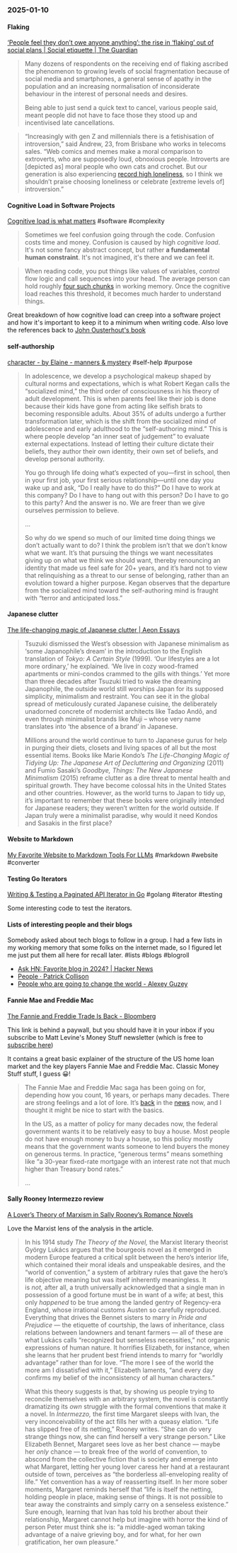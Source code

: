 ### 2025-01-10
#### Flaking
[‘People feel they don’t owe anyone anything’: the rise in ‘flaking’ out of social plans | Social etiquette | The Guardian](https://www.theguardian.com/lifeandstyle/2025/jan/07/flaking-out-of-social-plans)

> Many dozens of respondents on the receiving end of flaking ascribed the phenomenon to growing levels of social fragmentation because of social media and smartphones, a general sense of apathy in the population and an increasing normalisation of inconsiderate behaviour in the interest of personal needs and desires.
> 
> Being able to just send a quick text to cancel, various people said, meant people did not have to face those they stood up and incentivised late cancellations.

> “Increasingly with gen Z and millennials there is a fetishisation of introversion,” said Andrew, 23, from Brisbane who works in telecoms sales. “Web comics and memes make a moral comparison to extroverts, who are supposedly loud, obnoxious people. Introverts are [depicted as] moral people who own cats and crochet. But our generation is also experiencing [record high loneliness](https://www.forbes.com/sites/kianbakhtiari/2023/07/28/gen-z-the-loneliness-epidemic-and-the-unifying-power-of-brands/), so I think we shouldn’t praise choosing loneliness or celebrate \[extreme levels of\] introversion.”

#### Cognitive Load in Software Projects
[Cognitive load is what matters](https://minds.md/zakirullin/cognitive) #software #complexity

> Sometimes we feel confusion going through the code. Confusion costs time and money. Confusion is caused by high _cognitive load_. It's not some fancy abstract concept, but rather **a fundamental human constraint**. It's not imagined, it's there and we can feel it.

> When reading code, you put things like values of variables, control flow logic and call sequences into your head. The average person can hold roughly [four such chunks](https://github.com/zakirullin/cognitive-load/issues/16) in working memory. Once the cognitive load reaches this threshold, it becomes much harder to understand things.

Great breakdown of how cognitive load can creep into a software project and how it's important to keep it to a minimum when writing code. Also love the references back to [John Ousterhout's book](https://www.amazon.com/Philosophy-Software-Design-John-Ousterhout/dp/1732102201)

#### self-authorship
[character - by Elaine - manners & mystery](https://elainewrites.substack.com/p/character) #self-help #purpose 

> In adolescence, we develop a psychological makeup shaped by cultural norms and expectations, which is what Robert Kegan calls the “socialized mind,” the third order of consciousness in his theory of adult development. This is when parents feel like their job is done because their kids have gone from acting like selfish brats to becoming responsible adults. About 35% of adults undergo a further transformation later, which is the shift from the socialized mind of adolescence and early adulthood to the “self-authoring mind.” This is where people develop “an inner seat of judgement” to evaluate external expectations. Instead of letting their culture dictate their beliefs, they author their own identity, their own set of beliefs, and develop personal authority.
> 
> You go through life doing what’s expected of you—first in school, then in your first job, your first serious relationship—until one day you wake up and ask, “Do I really have to do this?” Do I have to work at this company? Do I have to hang out with this person? Do I have to go to this party? And the answer is no. We are freer than we give ourselves permission to believe.
> 
> …
> 
> So why do we spend so much of our limited time doing things we don’t actually want to do? I think the problem isn’t that we don’t know what we want. It’s that pursuing the things we want necessitates giving up on what we think we should want, thereby renouncing an identity that made us feel safe for 20+ years, and it’s hard not to view that relinquishing as a threat to our sense of belonging, rather than an evolution toward a higher purpose. Kegan observes that the departure from the socialized mind toward the self-authoring mind is fraught with “terror and anticipated loss.”

#### Japanese clutter
[The life-changing magic of Japanese clutter | Aeon Essays](https://aeon.co/essays/the-life-changing-magic-of-japanese-clutter)

> Tsuzuki dismissed the West’s obsession with Japanese minimalism as ‘some Japanophile’s dream’ in the introduction to the English translation of _Tokyo: A Certain Style_ (1999)_._ ‘Our lifestyles are a lot more ordinary,’ he explained. ‘We live in cozy wood-framed apartments or mini-condos crammed to the gills with things.’ Yet more than three decades after Tsuzuki tried to wake the dreaming Japanophile, the outside world still worships Japan for its supposed simplicity, minimalism and restraint. You can see it in the global spread of meticulously curated Japanese cuisine, the deliberately unadorned concrete of modernist architects like Tadao Andō, and even through minimalist brands like Muji – whose very name translates into ‘the absence of a brand’ in Japanese.
> 
> Millions around the world continue to turn to Japanese gurus for help in purging their diets, closets and living spaces of all but the most essential items. Books like Marie Kondo’s _The Life-Changing Magic of Tidying Up: The Japanese Art of Decluttering and Organizing_ (2011) and Fumio Sasaki’s _Goodbye, Things: The New Japanese Minimalism_ (2015) reframe clutter as a dire threat to mental health and spiritual growth. They have become colossal hits in the United States and other countries. However, as the world turns to Japan to tidy up, it’s important to remember that these books were originally intended for Japanese readers; they weren’t written for the world outside. If Japan truly were a minimalist paradise, why would it need Kondos and Sasakis in the first place?

#### Website to Markdown
[My Favorite Website to Markdown Tools For LLMs](https://brentter.com/notes/my_favorite_website_to_markdown_tools_for_llms/?ref=labnotes.org) #markdown #website #converter

#### Testing Go Iterators
[Writing & Testing a Paginated API Iterator in Go](https://blog.thibaut-rousseau.com/blog/writing-testing-a-paginated-api-iterator/) #golang #iterator #testing 

Some interesting code to test the iterators.

#### Lists of interesting people and their blogs
Somebody asked about tech blogs to follow in a group. I had a few lists in my working memory that some folks on the internet made, so I figured let me just put them all here for recall later. #lists #blogs #blogroll

- [Ask HN: Favorite blog in 2024? | Hacker News](https://news.ycombinator.com/item?id=42604529)
- [People · Patrick Collison](https://patrickcollison.com/people)
- [People who are going to change the world - Alexey Guzey](https://guzey.substack.com/p/people-who-are-going-to-change-the)

#### Fannie Mae and Freddie Mac
[The Fannie and Freddie Trade Is Back - Bloomberg](https://www.bloomberg.com/opinion/articles/2025-01-08/the-fannie-and-freddie-trade-is-back)

This link is behind a paywall, but you should have it in your inbox if you subscribe to Matt Levine's Money Stuff newsletter (which is free to [subscribe here](https://www.bloomberg.com/account/newsletters/money-stuff))

It contains a great basic explainer of the structure of the US home loan market and the key players Fannie Mae and Freddie Mac. Classic Money Stuff stuff, I guess 😀!

> The Fannie Mae and Freddie Mac saga has been going on for, depending how you count, 16 years, or perhaps many decades. There are strong feelings and a lot of lore. It’s [back](https://links.message.bloomberg.com/u/click?_t=f574328d4d0c4c359b90d8e49b10e21d&_m=aca8ea84a8354c82a338c4dd05ceee2f&_e=Py4vQW3JWmQ8iFCfJ0rcDxduFYq0LPhkHIaHmKiEtCLjTOQ1aDGtxBFTlKhkU-i_PmU9FUKtgliOxYahrXSG2Uk28rvmavJRDLI_yFjoFbg51hSM_1HkEhDyjSuXazvfjGcQFy9bvucX1HpiqpnD38A3fZPR4J8vSr5iPQ3vrEfJG69_IRuk8y65wt_VnklXNF-r6YwB3RDcKBowWbTj_sq2wpXz_qNZBk5T4JOKZbSA6ZWareKxNScdWK7MitJbDW5MOcQdbMs_7fkHaNY7vz3ndCKDVwDgSFE4UFPqPsyr-JorvI7VKd5q1U1qpgdTO4zXSp8_hlmNba8-aP6wdg%3D%3D) in the [news](https://links.message.bloomberg.com/u/click?_t=f574328d4d0c4c359b90d8e49b10e21d&_m=aca8ea84a8354c82a338c4dd05ceee2f&_e=Py4vQW3JWmQ8iFCfJ0rcD_xtboIi2ExwJtE8PKc8IsJMLv9Z7nhGsPu7-1LpYbvod6natjO5G5jMtYf8UsQ9u3fRBeqBm-DanGVaFp4htpFhdIc8nuRfkxJAdCeVFnGKWYSQj5_75fpemCLFpAk5TNcGNZphEhEmjDnRe3Jr6gAy2-OqtMLvCimqPScwRbJGylJaQhzncJgNUa0wc7XXtJE5o1v2hmt_Yrdfn1pkTfiOBGHy9hHmT5wvv9xV_9gbhBIxxIJQeKAt3rcvz7QccR2nQjNtcV8uFoiihm0cyGzraIXWfcgmYFuVQYl0HiObwIbQwBfYbo5lXvlzoXfgWQ%3D%3D) now, and I thought it might be nice to start with the basics.
> 
> In the US, as a matter of policy for many decades now, the federal government wants it to be relatively easy to buy a house. Most people do not have enough money to buy a house, so this policy mostly means that the government wants someone to lend buyers the money on generous terms. In practice, “generous terms” means something like “a 30-year fixed-rate mortgage with an interest rate not that much higher than Treasury bond rates.”
> 
> …

#### Sally Rooney Intermezzo review
[A Lover’s Theory of Marxism in Sally Rooney’s Romance Novels](https://www.vulture.com/article/sally-rooney-intermezzo-new-book-romance-novels-marxism-capitalism.html)

Love the Marxist lens of the analysis in the article.

> In his 1914 study _The Theory of the Novel,_ the Marxist literary theorist György Lukács argues that the bourgeois novel as it emerged in modern Europe featured a critical split between the hero’s interior life, which contained their moral ideals and unspeakable desires, and the “world of convention,” a system of arbitrary rules that gave the hero’s life objective meaning but was itself inherently meaningless. It is _not,_ after all, a truth universally acknowledged that a single man in possession of a good fortune must be in want of a wife; at best, this only _happened_ to be true among the landed gentry of Regency-era England, whose irrational customs Austen so carefully reproduced. Everything that drives the Bennet sisters to marry in _Pride and Prejudice_ — the etiquette of courtship, the laws of inheritance, class relations between landowners and tenant farmers — all of these are what Lukács calls “recognized but senseless necessities,” not organic expressions of human nature. It horrifies Elizabeth, for instance, when she learns that her prudent best friend intends to marry for “worldly advantage” rather than for love. “The more I see of the world the more am I dissatisfied with it,” Elizabeth laments, “and every day confirms my belief of the inconsistency of all human characters.”
> 
> What this theory suggests is that, by showing us people trying to reconcile themselves with an arbitrary system, the novel is constantly dramatizing its _own_ struggle with the formal conventions that make it a novel. In _Intermezzo,_ the first time Margaret sleeps with Ivan, the very inconceivability of the act fills her with a queasy elation. “Life has slipped free of its netting,” Rooney writes. “She can do very strange things now, she can find herself a very strange person.” Like Elizabeth Bennet, Margaret sees love as her best chance — maybe her _only_ chance — to break free of the world of convention, to abscond from the collective fiction that is society and emerge into what Margaret, letting her young lover caress her hand at a restaurant outside of town, perceives as “the borderless all-enveloping reality of life.” Yet convention has a way of reasserting itself. In her more sober moments, Margaret reminds herself that “life is itself the netting, holding people in place, making sense of things. It is not possible to tear away the constraints and simply carry on a senseless existence.” Sure enough, learning that Ivan has told his brother about their relationship, Margaret cannot help but imagine with horror the kind of person Peter must think she is: “a middle-aged woman taking advantage of a naive grieving boy, and for what, for her own gratification, her own pleasure.”